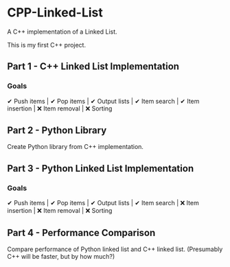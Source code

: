 ﻿# CPP-Linked-List

A C++ implementation of a Linked List.

This is my first C++ project.

## Part 1 - C++ Linked List Implementation
### Goals
 ✔ Push items | 
 ✔ Pop items | 
 ✔ Output lists | 
 ✔ Item search | 
 ✔ Item insertion | 
 ❌ Item removal | 
 ❌ Sorting

## Part 2 - Python Library
Create Python library from C++ implementation.

## Part 3 - Python Linked List Implementation
### Goals
 ✔ Push items | 
 ✔ Pop items | 
 ✔ Output lists | 
 ✔ Item search | 
 ❌ Item insertion | 
 ❌ Item removal | 
 ❌ Sorting

## Part 4 - Performance Comparison
Compare performance of Python linked list and C++ linked list.
(Presumably C++ will be faster, but by how much?)